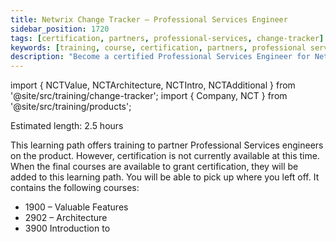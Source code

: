 ```yaml
---
title: Netwrix Change Tracker – Professional Services Engineer
sidebar_position: 1720
tags: [certification, partners, professional-services, change-tracker]
keywords: [training, course, certification, partners, professional services, change tracker]
description: "Become a certified Professional Services Engineer for Netwrix Change Tracker"
---
```



import { NCTValue, NCTArchitecture, NCTIntro, NCTAdditional } from '@site/src/training/change-tracker';
import { Company, NCT } from '@site/src/training/products';


Estimated length: 2.5 hours

This learning path offers training to <Company /> partner Professional Services engineers on the <NCT /> product. However, certification is not currently available at this time. When the final courses are available to grant certification, they will be added to this learning path. You will be able to pick up where you left off. It contains the following courses:

* 1900 <NCT /> – Valuable Features
* 2902 <NCT /> – Architecture
* 3900 Introduction to <NCT />

<NCTValue/>

<NCTArchitecture/>

<NCTIntro/>

<NCTAdditional />
